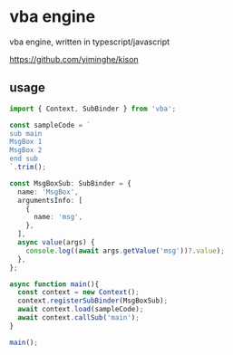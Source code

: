 # vba engine

vba engine, written in typescript/javascript

https://github.com/yiminghe/kison

## usage

```typescript
import { Context, SubBinder } from 'vba';

const sampleCode = `
sub main
MsgBox 1
MsgBox 2
end sub
`.trim();

const MsgBoxSub: SubBinder = {
  name: 'MsgBox',
  argumentsInfo: [
    {
      name: 'msg',
    },
  ],
  async value(args) {
    console.log((await args.getValue('msg'))?.value);
  },
};

async function main(){
  const context = new Context();
  context.registerSubBinder(MsgBoxSub);
  await context.load(sampleCode);
  await context.callSub('main');
}

main();
```


